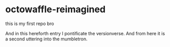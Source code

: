 # octowaffle-reimagined
this is my first repo bro

And in this hereforth entry I pontificate the versionverse.
And from here it is a second uttering into the mumbletron.
